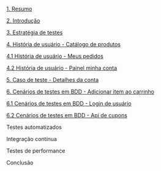[1. Resumo](https://github.com/victor-fpereira/TCC-EBAC-QE/blob/main/Resumo.md)

[2. Introdução](https://github.com/victor-fpereira/TCC-EBAC-QE/blob/main/Introducao.md)

[3. Estratégia de testes](https://github.com/victor-fpereira/TCC-EBAC-QE/blob/main/Estrategia_de_testes.md)

[4. História de usuário - Catálogo de produtos](https://github.com/victor-fpereira/TCC-EBAC-QE/blob/main/historia_de_usuario/HU-Catalogo_de_produtos.md)

[4.1 História de usuário - Meus pedidos](https://github.com/victor-fpereira/TCC-EBAC-QE/blob/main/historia_de_usuario/HU-Meus_pedidos.md)

[4.2 História de usuário - Painel minha conta](https://github.com/victor-fpereira/TCC-EBAC-QE/blob/main/historia_de_usuario/HU-Painel_minha_conta.md)

[5. Caso de teste - Detalhes da conta](https://github.com/victor-fpereira/TCC-EBAC-QE/blob/main/TC-Detalhes_da_conta.md)

[6. Cenários de testes em BDD - Adicionar item ao carrinho](https://github.com/victor-fpereira/TCC-EBAC-QE/blob/main/CT001-Adicionar_itens_ao_carrinho.md)

[6.1 Cenários de testes em BDD - Login de usuário](https://github.com/victor-fpereira/TCC-EBAC-QE/blob/main/CT0002-Login_de_usuario.md)

[6.2 Cenários de testes em BDD - Api de cupons](https://github.com/victor-fpereira/TCC-EBAC-QE/blob/main/CT0003-Api_de_cupons.md)



Testes automatizados

Integração contínua

Testes de performance

Conclusão

